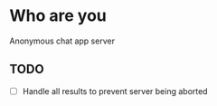 # Who are you

Anonymous chat app server

## TODO

- [ ] Handle all results to prevent server being aborted 
